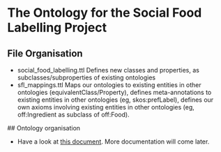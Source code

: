 # The Ontology for the Social Food Labelling Project

## File Organisation
  * social_food_labelling.ttl
    Defines new classes and properties, as subclasses/subproperties of existing ontologies
  * sfl_mappings.ttl
    Maps our ontologies to existing entities in other ontologies (equivalentClass/Property), defines
    meta-annotations to existing entities in other ontologies (eg, skos:prefLabel), defines our own axioms involving existing 
    entities in other ontologies (eg, off:Ingredient as subclass of off:Food).

## Ontology organisation
  * Have a look at [this document](https://docs.google.com/document/d/1GF7xBLLbIuW4WWBuJVTzDaiP9cVqp_v_fo-C4M9sJ5c/edit#). More documentation will come later.
